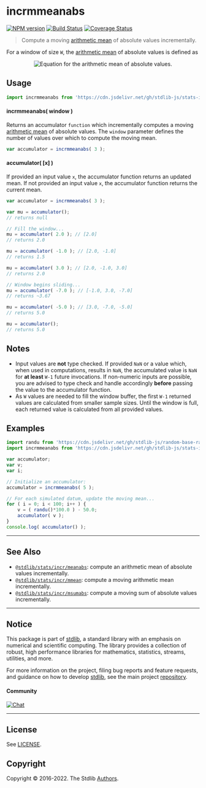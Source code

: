 <!--

@license Apache-2.0

Copyright (c) 2018 The Stdlib Authors.

Licensed under the Apache License, Version 2.0 (the "License");
you may not use this file except in compliance with the License.
You may obtain a copy of the License at

   http://www.apache.org/licenses/LICENSE-2.0

Unless required by applicable law or agreed to in writing, software
distributed under the License is distributed on an "AS IS" BASIS,
WITHOUT WARRANTIES OR CONDITIONS OF ANY KIND, either express or implied.
See the License for the specific language governing permissions and
limitations under the License.

-->

# incrmmeanabs

[![NPM version][npm-image]][npm-url] [![Build Status][test-image]][test-url] [![Coverage Status][coverage-image]][coverage-url] <!-- [![dependencies][dependencies-image]][dependencies-url] -->

> Compute a moving [arithmetic mean][arithmetic-mean] of absolute values incrementally.

<section class="intro">

For a window of size `W`, the [arithmetic mean][arithmetic-mean] of absolute values is defined as

<!-- <equation class="equation" label="eq:arithmetic_mean_absolute_values" align="center" raw="\bar{x} = \frac{1}{W} \sum_{i=0}^{W-1} |x_i|" alt="Equation for the arithmetic mean of absolute values."> -->

<div class="equation" align="center" data-raw-text="\bar{x} = \frac{1}{W} \sum_{i=0}^{W-1} |x_i|" data-equation="eq:arithmetic_mean_absolute_values">
    <img src="https://cdn.jsdelivr.net/gh/stdlib-js/stdlib@320a89534d4f59b82d162f31e968222555dae2f7/lib/node_modules/@stdlib/stats/incr/mmeanabs/docs/img/equation_arithmetic_mean_absolute_values.svg" alt="Equation for the arithmetic mean of absolute values.">
    <br>
</div>

<!-- </equation> -->

</section>

<!-- /.intro -->



<section class="usage">

## Usage

```javascript
import incrmmeanabs from 'https://cdn.jsdelivr.net/gh/stdlib-js/stats-incr-mmeanabs@deno/mod.js';
```

#### incrmmeanabs( window )

Returns an accumulator `function` which incrementally computes a moving [arithmetic mean][arithmetic-mean] of absolute values. The `window` parameter defines the number of values over which to compute the moving mean.

```javascript
var accumulator = incrmmeanabs( 3 );
```

#### accumulator( \[x] )

If provided an input value `x`, the accumulator function returns an updated mean. If not provided an input value `x`, the accumulator function returns the current mean.

```javascript
var accumulator = incrmmeanabs( 3 );

var mu = accumulator();
// returns null

// Fill the window...
mu = accumulator( 2.0 ); // [2.0]
// returns 2.0

mu = accumulator( -1.0 ); // [2.0, -1.0]
// returns 1.5

mu = accumulator( 3.0 ); // [2.0, -1.0, 3.0]
// returns 2.0

// Window begins sliding...
mu = accumulator( -7.0 ); // [-1.0, 3.0, -7.0]
// returns ~3.67

mu = accumulator( -5.0 ); // [3.0, -7.0, -5.0]
// returns 5.0

mu = accumulator();
// returns 5.0
```

</section>

<!-- /.usage -->

<section class="notes">

## Notes

-   Input values are **not** type checked. If provided `NaN` or a value which, when used in computations, results in `NaN`, the accumulated value is `NaN` for **at least** `W-1` future invocations. If non-numeric inputs are possible, you are advised to type check and handle accordingly **before** passing the value to the accumulator function.
-   As `W` values are needed to fill the window buffer, the first `W-1` returned values are calculated from smaller sample sizes. Until the window is full, each returned value is calculated from all provided values.

</section>

<!-- /.notes -->

<section class="examples">

## Examples

<!-- eslint no-undef: "error" -->

```javascript
import randu from 'https://cdn.jsdelivr.net/gh/stdlib-js/random-base-randu@deno/mod.js';
import incrmmeanabs from 'https://cdn.jsdelivr.net/gh/stdlib-js/stats-incr-mmeanabs@deno/mod.js';

var accumulator;
var v;
var i;

// Initialize an accumulator:
accumulator = incrmmeanabs( 5 );

// For each simulated datum, update the moving mean...
for ( i = 0; i < 100; i++ ) {
    v = ( randu()*100.0 ) - 50.0;
    accumulator( v );
}
console.log( accumulator() );
```

</section>

<!-- /.examples -->

<!-- Section for related `stdlib` packages. Do not manually edit this section, as it is automatically populated. -->

<section class="related">

* * *

## See Also

-   <span class="package-name">[`@stdlib/stats/incr/meanabs`][@stdlib/stats/incr/meanabs]</span><span class="delimiter">: </span><span class="description">compute an arithmetic mean of absolute values incrementally.</span>
-   <span class="package-name">[`@stdlib/stats/incr/mmean`][@stdlib/stats/incr/mmean]</span><span class="delimiter">: </span><span class="description">compute a moving arithmetic mean incrementally.</span>
-   <span class="package-name">[`@stdlib/stats/incr/msumabs`][@stdlib/stats/incr/msumabs]</span><span class="delimiter">: </span><span class="description">compute a moving sum of absolute values incrementally.</span>

</section>

<!-- /.related -->

<!-- Section for all links. Make sure to keep an empty line after the `section` element and another before the `/section` close. -->


<section class="main-repo" >

* * *

## Notice

This package is part of [stdlib][stdlib], a standard library with an emphasis on numerical and scientific computing. The library provides a collection of robust, high performance libraries for mathematics, statistics, streams, utilities, and more.

For more information on the project, filing bug reports and feature requests, and guidance on how to develop [stdlib][stdlib], see the main project [repository][stdlib].

#### Community

[![Chat][chat-image]][chat-url]

---

## License

See [LICENSE][stdlib-license].


## Copyright

Copyright &copy; 2016-2022. The Stdlib [Authors][stdlib-authors].

</section>

<!-- /.stdlib -->

<!-- Section for all links. Make sure to keep an empty line after the `section` element and another before the `/section` close. -->

<section class="links">

[npm-image]: http://img.shields.io/npm/v/@stdlib/stats-incr-mmeanabs.svg
[npm-url]: https://npmjs.org/package/@stdlib/stats-incr-mmeanabs

[test-image]: https://github.com/stdlib-js/stats-incr-mmeanabs/actions/workflows/test.yml/badge.svg?branch=main
[test-url]: https://github.com/stdlib-js/stats-incr-mmeanabs/actions/workflows/test.yml?query=branch:main

[coverage-image]: https://img.shields.io/codecov/c/github/stdlib-js/stats-incr-mmeanabs/main.svg
[coverage-url]: https://codecov.io/github/stdlib-js/stats-incr-mmeanabs?branch=main

<!--

[dependencies-image]: https://img.shields.io/david/stdlib-js/stats-incr-mmeanabs.svg
[dependencies-url]: https://david-dm.org/stdlib-js/stats-incr-mmeanabs/main

-->

[chat-image]: https://img.shields.io/gitter/room/stdlib-js/stdlib.svg
[chat-url]: https://gitter.im/stdlib-js/stdlib/

[stdlib]: https://github.com/stdlib-js/stdlib

[stdlib-authors]: https://github.com/stdlib-js/stdlib/graphs/contributors

[umd]: https://github.com/umdjs/umd
[es-module]: https://developer.mozilla.org/en-US/docs/Web/JavaScript/Guide/Modules

[deno-url]: https://github.com/stdlib-js/stats-incr-mmeanabs/tree/deno
[umd-url]: https://github.com/stdlib-js/stats-incr-mmeanabs/tree/umd
[esm-url]: https://github.com/stdlib-js/stats-incr-mmeanabs/tree/esm
[branches-url]: https://github.com/stdlib-js/stats-incr-mmeanabs/blob/main/branches.md

[stdlib-license]: https://raw.githubusercontent.com/stdlib-js/stats-incr-mmeanabs/main/LICENSE

[arithmetic-mean]: https://en.wikipedia.org/wiki/Arithmetic_mean

<!-- <related-links> -->

[@stdlib/stats/incr/meanabs]: https://github.com/stdlib-js/stats-incr-meanabs/tree/deno

[@stdlib/stats/incr/mmean]: https://github.com/stdlib-js/stats-incr-mmean/tree/deno

[@stdlib/stats/incr/msumabs]: https://github.com/stdlib-js/stats-incr-msumabs/tree/deno

<!-- </related-links> -->

</section>

<!-- /.links -->
